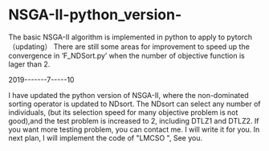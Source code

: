 # NSGA-II-python_version-
The basic NSGA-II algorithm is implemented in python to apply to pytorch（updating）
There are still some areas for improvement to speed up the convergence in ‘F_NDSort.py’ when the number
  of objective function is lager than 2.




2019-------7-----10

I have updated the python version of NSGA-II, where the non-dominated sorting operator is updated to NDsort. The NDsort can select any number of individuals, (but its selection speed for many objective problem is not good),and the test problem is increased to 2, including DTLZ1 and DTLZ2. If you want more testing problem, you can contact me. I will write it for you. In next plan, I will implement the code of "LMCSO ", See you. 
